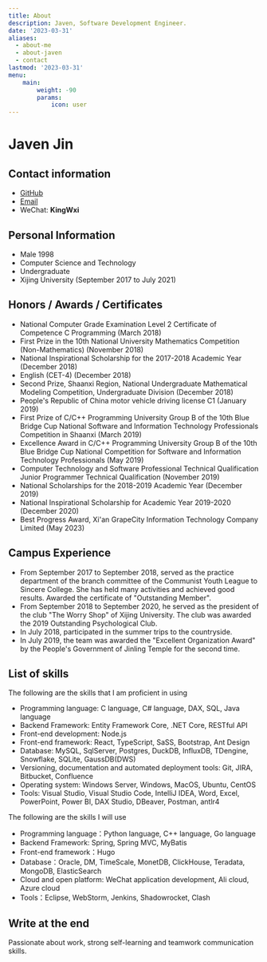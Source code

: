 ```yaml
---
title: About
description: Javen, Software Development Engineer.
date: '2023-03-31'
aliases:
  - about-me
  - about-javen
  - contact
lastmod: '2023-03-31'
menu:
    main: 
        weight: -90
        params:
            icon: user
---
```


# Javen Jin

## Contact information

- [GitHub](https://github.com/javenjin)
- [Email](mailto:wenjie.jin@hotmail.com)
- WeChat: **KingWxi**

## Personal Information

- Male  1998
- Computer Science and Technology
- Undergraduate
- Xijing University (September 2017 to July 2021)

## Honors / Awards / Certificates

- National Computer Grade Examination Level 2 Certificate of Competence C Programming (March 2018)
- First Prize in the 10th National University Mathematics Competition (Non-Mathematics) (November 2018)
- National Inspirational Scholarship for the 2017-2018 Academic Year (December 2018)
- English (CET-4) (December 2018)
- Second Prize, Shaanxi Region, National Undergraduate Mathematical Modeling Competition, Undergraduate Division (December 2018)
- People's Republic of China motor vehicle driving license C1 (January 2019)
- First Prize of C/C++ Programming University Group B of the 10th Blue Bridge Cup National Software and Information Technology Professionals Competition in Shaanxi (March 2019)
- Excellence Award in C/C++ Programming University Group B of the 10th Blue Bridge Cup National Competition for Software and Information Technology Professionals (May 2019)
- Computer Technology and Software Professional Technical Qualification Junior Programmer Technical Qualification (November 2019)
- National Scholarships for the 2018-2019 Academic Year (December 2019)
- National Inspirational Scholarship for Academic Year 2019-2020 (December 2020)
- Best Progress Award, Xi'an GrapeCity Information Technology Company Limited (May 2023)

## Campus Experience

- From September 2017 to September 2018, served as the practice department of the branch committee of the Communist Youth League to Sincere College. She has held many activities and achieved good results. Awarded the certificate of "Outstanding Member".
- From September 2018 to September 2020, he served as the president of the club "The Worry Shop" of Xijing University. The club was awarded the 2019 Outstanding Psychological Club.
- In July 2018, participated in the summer trips to the countryside.
- In July 2019, the team was awarded the "Excellent Organization Award" by the People's Government of Jinling Temple for the second time.

## List of skills

The following are the skills that I am proficient in using

- Programming language: C language, C# language, DAX, SQL, Java language
- Backend Framework: Entity Framework Core, .NET Core, RESTful API
- Front-end development: Node.js
- Front-end framework: React, TypeScript, SaSS, Bootstrap, Ant Design
- Database: MySQL, SqlServer, Postgres, DuckDB, InfluxDB, TDengine, Snowflake, SQLite, GaussDB(DWS)
- Versioning, documentation and automated deployment tools: Git, JIRA, Bitbucket, Confluence
- Operating system: Windows Server, Windows, MacOS,  Ubuntu, CentOS
- Tools: Visual Studio, Visual Studio Code, IntelliJ IDEA, Word, Excel, PowerPoint, Power BI, DAX Studio, DBeaver, Postman, antlr4

The following are the skills I will use

- Programming language：Python language, C++ language, Go language
- Backend Framework: Spring, Spring MVC, MyBatis
- Front-end framework：Hugo
- Database：Oracle, DM, TimeScale, MonetDB, ClickHouse, Teradata, MongoDB, ElasticSearch
- Cloud and open platform: WeChat application development, Ali cloud, Azure cloud
- Tools：Eclipse, WebStorm, Jenkins, Shadowrocket, Clash

## Write at the end

Passionate about work, strong self-learning and teamwork communication skills.
